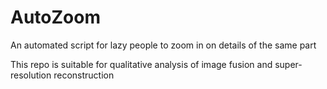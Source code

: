 # AutoZoom
An automated script for lazy people to zoom in on details of the same part 


This repo is suitable for qualitative analysis of image fusion and super-resolution reconstruction
